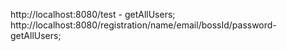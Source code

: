 http://localhost:8080/test - getAllUsers;
http://localhost:8080/registration/name/email/bossId/password- getAllUsers;
